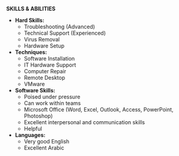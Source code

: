 **SKILLS & ABILITIES**

* **Hard Skills:**
	+ Troubleshooting (Advanced)
	+ Technical Support (Experienced)
	+ Virus Removal
	+ Hardware Setup
* **Techniques:**
	+ Software Installation
	+ IT Hardware Support
	+ Computer Repair
	+ Remote Desktop
	+ VMware
* **Software Skills:**
	+ Poised under pressure
	+ Can work within teams
	+ Microsoft Office (Word, Excel, Outlook, Access, PowerPoint, Photoshop)
	+ Excellent interpersonal and communication skills
	+ Helpful
* **Languages:**
	+ Very good English
	+ Excellent Arabic